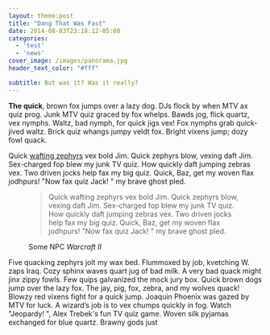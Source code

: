 ```yaml
---
layout: theme:post
title: "Dang That Was Fast"
date: 2014-08-03T23:18:12-05:00
categories: 
  - 'test'
  - 'news'
cover_image: /images/panorama.jpg
header_text_color: "#fff"

subtitle: But was it? Was it really?
---
```


**The quick**, brown fox jumps over a lazy dog. DJs flock by when MTV ax quiz prog. Junk MTV quiz graced by fox whelps. Bawds jog, flick quartz, vex nymphs. Waltz, bad nymph, for quick jigs vex! Fox nymphs grab quick-jived waltz. Brick quiz whangs jumpy veldt fox. Bright vixens jump; dozy fowl quack.

Quick <a href='#'>wafting zephyrs</a> vex bold Jim. Quick zephyrs blow, vexing daft Jim. Sex-charged fop blew my junk TV quiz. How quickly daft jumping zebras vex. Two driven jocks help fax my big quiz. Quick, Baz, get my woven flax jodhpurs! "Now fax quiz Jack! " my brave ghost pled.

<figure class='quote'>
<blockquote>
Quick wafting zephyrs vex bold Jim. Quick zephyrs blow, vexing daft Jim. Sex-charged fop blew my junk TV quiz. How quickly daft jumping zebras vex. Two driven jocks help fax my big quiz. Quick, Baz, get my woven flax jodhpurs! "Now fax quiz Jack! " my brave ghost pled.
</blockquote>
  <figcaption>
    <span class='quote-author'>Some NPC</span>
    <cite>Warcraft II</cite>
  </figcaption>
</figure>

Five quacking zephyrs jolt my wax bed. Flummoxed by job, kvetching W. zaps Iraq. Cozy sphinx waves quart jug of bad milk. A very bad quack might jinx zippy fowls. Few quips galvanized the mock jury box. Quick brown dogs jump over the lazy fox. The jay, pig, fox, zebra, and my wolves quack! Blowzy red vixens fight for a quick jump. Joaquin Phoenix was gazed by MTV for luck. A wizard’s job is to vex chumps quickly in fog. Watch "Jeopardy! ", Alex Trebek's fun TV quiz game. Woven silk pyjamas exchanged for blue quartz. Brawny gods just

